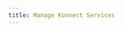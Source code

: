 ```yaml
---
title: Manage Konnect Services
---
```





<!-- SHARING IS NOT YET AVAILABLE
## Share a service

If you have a Service Admin or Organization Admin role, you can share any
service that you have access to.

For more information, see [Manage Teams, Roles, and Users](/konnect/org-management/teams-and-roles/#entity-and-role-sharing).

1. In the {% konnect_icon servicehub %} [**Service Hub**](https://cloud.konghq.com/servicehub), select a service from the list.

1. Click **Share service**.

1. Select a user or team to share the service with.

1. Select a role to grant to the user or team.

1. Click **Share service** to save.
-->


